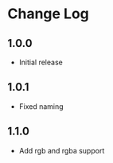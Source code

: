 # Change Log

## 1.0.0

* Initial release

## 1.0.1

* Fixed naming

## 1.1.0

* Add rgb and rgba support
